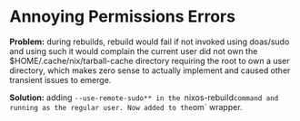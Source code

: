 # Annoying Permissions Errors

**Problem:** during rebuilds, rebuild would fail if not invoked using doas/sudo and using such it would complain the current user did not own the $HOME/.cache/nix/tarball-cache directory requiring the root to own a user directory, which makes zero sense to actually implement and caused other transient issues to emerge.

**Solution:** adding `--use-remote-sudo** in the `nixos-rebuild` command and running as the regular user. Now added to the `om` wrapper. 
